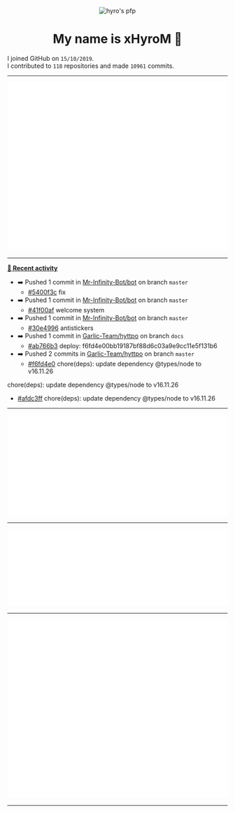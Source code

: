 <p align="center">
    <img src="https://avatars.githubusercontent.com/u/56601352" width="192" alt="hyro's pfp" />
    <h1 align="center">My name is xHyroM 👋</h1>
</p>

I joined GitHub on `15/10/2019`.  
I contributed to `118` repositories and made `10961` commits.  

___

<img src="https://github.com/xHyroM/xHyroM/blob/master/.cache/base.svg">

___

**[📰 Recent activity](https://github.com/xHyroM)**
* ➡️ Pushed 1 commit in [Mr-Infinity-Bot/bot](https://github.com/Mr-Infinity-Bot/bot) on branch `master`
  * [#5400f3c](https://github.com/Mr-Infinity-Bot/bot/commit/5400f3c) fix
* ➡️ Pushed 1 commit in [Mr-Infinity-Bot/bot](https://github.com/Mr-Infinity-Bot/bot) on branch `master`
  * [#41f00af](https://github.com/Mr-Infinity-Bot/bot/commit/41f00af) welcome system
* ➡️ Pushed 1 commit in [Mr-Infinity-Bot/bot](https://github.com/Mr-Infinity-Bot/bot) on branch `master`
  * [#30e4996](https://github.com/Mr-Infinity-Bot/bot/commit/30e4996) antistickers
* ➡️ Pushed 1 commit in [Garlic-Team/hyttpo](https://github.com/Garlic-Team/hyttpo) on branch `docs`
  * [#ab766b3](https://github.com/Garlic-Team/hyttpo/commit/ab766b3) deploy: f6fd4e00bb19187bf88d6c03a9e9cc11e5f131b6
* ➡️ Pushed 2 commits in [Garlic-Team/hyttpo](https://github.com/Garlic-Team/hyttpo) on branch `master`
  * [#f6fd4e0](https://github.com/Garlic-Team/hyttpo/commit/f6fd4e0) chore(deps): update dependency @types/node to v16.11.26

chore(deps): update dependency @types/node to v16.11.26
  * [#afdc3ff](https://github.com/Garlic-Team/hyttpo/commit/afdc3ff) chore(deps): update dependency @types/node to v16.11.26


___

<img src="https://github.com/xHyroM/xHyroM/blob/master/.cache/isocalendar.svg">

___

<img src="https://github.com/xHyroM/xHyroM/blob/master/.cache/languages.svg">

___

<img src="https://github.com/xHyroM/xHyroM/blob/master/.cache/achievements.svg">

___